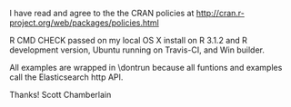 I have read and agree to the the CRAN policies at 
http://cran.r-project.org/web/packages/policies.html

R CMD CHECK passed on my local OS X install on R 3.1.2 and R development 
version, Ubuntu running on Travis-CI, and Win builder.

All examples are wrapped in \dontrun because all funtions and
examples call the Elasticsearch http API.

Thanks! Scott Chamberlain
